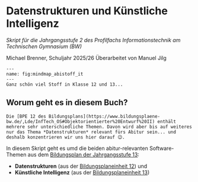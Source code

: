 # Datenstrukturen und Künstliche Intelligenz

*Skript für die Jahrgangsstufe 2 des Profilfachs Informationstechnik am Technischen Gymnasium (BW)*  

Michael Brenner, Schuljahr 2025/26
Überarbeitet von Manuel Jilg

```{figure} figures/mindmap-abitur-it-mermaid.svg
---
name: fig:mindmap_abistoff_it
---
Ganz schön viel Stoff in Klasse 12 und 13...

```

## Worum geht es in diesem Buch?

```{margin}
Die [BPE 12 des Bildungsplans](https://www.bildungsplaene-bw.de/,Lde/InfTech_OS#Objektorientierter%20Entwurf%20II) enthält mehrere sehr unterschiedliche Themen. Davon wird aber bis auf weiteres nur das Thema *Datenstrukturen* relevant fürs Abitur sein... und deshalb konzentrieren wir uns hier darauf 😉.
```

In diesem Skript geht es umd die beiden abitur-relevanten Software-Themen aus dem [Bildungsplan der Jahrgangsstufe 13](https://www.bildungsplaene-bw.de/,Lde/InfTech_OS):

* **Datenstrukturen** (aus der [Bildungsplaneinheit 12](https://www.bildungsplaene-bw.de/,Lde/InfTech_OS#Objektorientierter%20Entwurf%20II)) und
* **Künstliche Intelligenz** (aus der [Bildungsplaneinheit 13](https://www.bildungsplaene-bw.de/,Lde/InfTech_OS#K%C3%BCnstliche%20Intelligenz))
